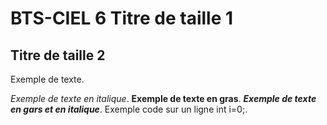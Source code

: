 # BTS-CIEL 6 Titre de taille 1

## Titre de taille 2

Exemple de texte.

*Exemple de texte en italique*. **Exemple de texte en gras**. ***Exemple de texte en gars et en italique***.
Exemple code sur un ligne 
int i=0;.
